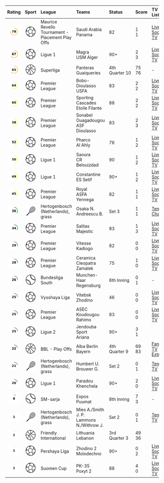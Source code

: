 | Rating                                                                                                                                 | Sport                                                                                                                | League                                           | Teams                                        | Status         | Score    | TV Listing                                                                              |
|:---------------------------------------------------------------------------------------------------------------------------------------|:---------------------------------------------------------------------------------------------------------------------|:-------------------------------------------------|:---------------------------------------------|:---------------|:---------|:----------------------------------------------------------------------------------------|
| <img src="https://raw.githubusercontent.com/BlakeDuncan25/Donut-SVG-Ratings/bac4e4a278175106499642192132b1786a9aec38/78.svg" alt="78"> | <img src="https://raw.githubusercontent.com/BlakeDuncan25/Donut-SVG-Ratings/master/soccer.png" alt="Soccer">         | Maurice Revello Tournament - Placement Play Offs | Saudi Arabia<br>Panama                       | 82             | 1<br>1   | <a href="https://www.livesoccertv.com/schedules/">Live Soccer TV</a>                    |
| <img src="https://raw.githubusercontent.com/BlakeDuncan25/Donut-SVG-Ratings/bac4e4a278175106499642192132b1786a9aec38/67.svg" alt="67"> | <img src="https://raw.githubusercontent.com/BlakeDuncan25/Donut-SVG-Ratings/master/soccer.png" alt="Soccer">         | Ligue 1                                          | Magra<br>USM Alger                           | 90+            | 2<br>3   | <a href="https://www.livesoccertv.com/schedules/">Live Soccer TV</a>                    |
| <img src="https://raw.githubusercontent.com/BlakeDuncan25/Donut-SVG-Ratings/bac4e4a278175106499642192132b1786a9aec38/65.svg" alt="65"> | <img src="https://raw.githubusercontent.com/BlakeDuncan25/Donut-SVG-Ratings/master/basketball.png" alt="Basketball"> | Superliga                                        | Panteras<br>Guaiqueries                      | 4th Quarter 10 | 75<br>76 | -                                                                                       |
| <img src="https://raw.githubusercontent.com/BlakeDuncan25/Donut-SVG-Ratings/bac4e4a278175106499642192132b1786a9aec38/64.svg" alt="64"> | <img src="https://raw.githubusercontent.com/BlakeDuncan25/Donut-SVG-Ratings/master/soccer.png" alt="Soccer">         | Premier League                                   | Bobo-Dioulasso<br>USFA                       | 83             | 2<br>2   | <a href="https://www.livesoccertv.com/schedules/">Live Soccer TV</a>                    |
| <img src="https://raw.githubusercontent.com/BlakeDuncan25/Donut-SVG-Ratings/bac4e4a278175106499642192132b1786a9aec38/60.svg" alt="60"> | <img src="https://raw.githubusercontent.com/BlakeDuncan25/Donut-SVG-Ratings/master/soccer.png" alt="Soccer">         | Premier League                                   | Sporting Cascades<br>Etoile Filante          | 88             | 2<br>2   | <a href="https://www.livesoccertv.com/schedules/">Live Soccer TV</a>                    |
| <img src="https://raw.githubusercontent.com/BlakeDuncan25/Donut-SVG-Ratings/bac4e4a278175106499642192132b1786a9aec38/58.svg" alt="58"> | <img src="https://raw.githubusercontent.com/BlakeDuncan25/Donut-SVG-Ratings/master/soccer.png" alt="Soccer">         | Premier League                                   | Sonabel Ouagadougou<br>ASF Dioulasso         | 83             | 2<br>3   | <a href="https://www.livesoccertv.com/schedules/">Live Soccer TV</a>                    |
| <img src="https://raw.githubusercontent.com/BlakeDuncan25/Donut-SVG-Ratings/bac4e4a278175106499642192132b1786a9aec38/52.svg" alt="52"> | <img src="https://raw.githubusercontent.com/BlakeDuncan25/Donut-SVG-Ratings/master/soccer.png" alt="Soccer">         | Premier League                                   | Pharco<br>Al Ahly                            | 76             | 1<br>2   | <a href="https://www.livesoccertv.com/schedules/">Live Soccer TV</a>                    |
| <img src="https://raw.githubusercontent.com/BlakeDuncan25/Donut-SVG-Ratings/bac4e4a278175106499642192132b1786a9aec38/50.svg" alt="50"> | <img src="https://raw.githubusercontent.com/BlakeDuncan25/Donut-SVG-Ratings/master/soccer.png" alt="Soccer">         | Ligue 1                                          | Saoura<br>CR Belouizdad                      | 90             | 1<br>2   | <a href="https://www.livesoccertv.com/schedules/">Live Soccer TV</a>                    |
| <img src="https://raw.githubusercontent.com/BlakeDuncan25/Donut-SVG-Ratings/bac4e4a278175106499642192132b1786a9aec38/49.svg" alt="49"> | <img src="https://raw.githubusercontent.com/BlakeDuncan25/Donut-SVG-Ratings/master/soccer.png" alt="Soccer">         | Ligue 1                                          | Constantine<br>ES Setif                      | 90+            | 1<br>2   | <a href="https://www.livesoccertv.com/schedules/">Live Soccer TV</a>                    |
| <img src="https://raw.githubusercontent.com/BlakeDuncan25/Donut-SVG-Ratings/bac4e4a278175106499642192132b1786a9aec38/45.svg" alt="45"> | <img src="https://raw.githubusercontent.com/BlakeDuncan25/Donut-SVG-Ratings/master/soccer.png" alt="Soccer">         | Premier League                                   | Royal<br>ASFA Yennega                        | 82             | 1<br>1   | <a href="https://www.livesoccertv.com/schedules/">Live Soccer TV</a>                    |
| <img src="https://raw.githubusercontent.com/BlakeDuncan25/Donut-SVG-Ratings/bac4e4a278175106499642192132b1786a9aec38/36.svg" alt="36"> | <img src="https://raw.githubusercontent.com/BlakeDuncan25/Donut-SVG-Ratings/master/tennis.png" alt="Tennis">         | Hertogenbosch (Netherlands), grass               | Osaka N.<br>Andreescu B.                     | Set 3          | 1<br>1   | <a href="https://www.tennischannel.com/en-us/page/home">Tennis Channel</a>              |
| <img src="https://raw.githubusercontent.com/BlakeDuncan25/Donut-SVG-Ratings/bac4e4a278175106499642192132b1786a9aec38/34.svg" alt="34"> | <img src="https://raw.githubusercontent.com/BlakeDuncan25/Donut-SVG-Ratings/master/soccer.png" alt="Soccer">         | Premier League                                   | Salitas<br>Majestic                          | 83             | 1<br>3   | <a href="https://www.livesoccertv.com/schedules/">Live Soccer TV</a>                    |
| <img src="https://raw.githubusercontent.com/BlakeDuncan25/Donut-SVG-Ratings/bac4e4a278175106499642192132b1786a9aec38/29.svg" alt="29"> | <img src="https://raw.githubusercontent.com/BlakeDuncan25/Donut-SVG-Ratings/master/soccer.png" alt="Soccer">         | Premier League                                   | Vitesse<br>Kadiogo                           | 82             | 0<br>0   | <a href="https://www.livesoccertv.com/schedules/">Live Soccer TV</a>                    |
| <img src="https://raw.githubusercontent.com/BlakeDuncan25/Donut-SVG-Ratings/bac4e4a278175106499642192132b1786a9aec38/28.svg" alt="28"> | <img src="https://raw.githubusercontent.com/BlakeDuncan25/Donut-SVG-Ratings/master/soccer.png" alt="Soccer">         | Premier League                                   | Ceramica Cleopatra<br>Zamalek                | 75             | 1<br>0   | <a href="https://www.livesoccertv.com/schedules/">Live Soccer TV</a>                    |
| <img src="https://raw.githubusercontent.com/BlakeDuncan25/Donut-SVG-Ratings/bac4e4a278175106499642192132b1786a9aec38/26.svg" alt="26"> | <img src="https://raw.githubusercontent.com/BlakeDuncan25/Donut-SVG-Ratings/master/baseball.png" alt="Baseball">     | Bundesliga South                                 | Munchen-Haar<br>Regensburg                   | 6th Inning     | 0<br>1   | -                                                                                       |
| <img src="https://raw.githubusercontent.com/BlakeDuncan25/Donut-SVG-Ratings/bac4e4a278175106499642192132b1786a9aec38/25.svg" alt="25"> | <img src="https://raw.githubusercontent.com/BlakeDuncan25/Donut-SVG-Ratings/master/soccer.png" alt="Soccer">         | Vysshaya Liga                                    | Vitebsk<br>Zhodino                           | 46             | 0<br>0   | <a href="https://www.livesoccertv.com/schedules/">Live Soccer TV</a>                    |
| <img src="https://raw.githubusercontent.com/BlakeDuncan25/Donut-SVG-Ratings/bac4e4a278175106499642192132b1786a9aec38/25.svg" alt="25"> | <img src="https://raw.githubusercontent.com/BlakeDuncan25/Donut-SVG-Ratings/master/soccer.png" alt="Soccer">         | Premier League                                   | ASEC Koudougou<br>Rahimo                     | 83             | 0<br>0   | <a href="https://www.livesoccertv.com/schedules/">Live Soccer TV</a>                    |
| <img src="https://raw.githubusercontent.com/BlakeDuncan25/Donut-SVG-Ratings/bac4e4a278175106499642192132b1786a9aec38/25.svg" alt="25"> | <img src="https://raw.githubusercontent.com/BlakeDuncan25/Donut-SVG-Ratings/master/soccer.png" alt="Soccer">         | Ligue 2                                          | Jendouba Sport<br>Ariana                     | 90+            | 3<br>1   | <a href="#N/A"></a>                                                                     |
| <img src="https://raw.githubusercontent.com/BlakeDuncan25/Donut-SVG-Ratings/bac4e4a278175106499642192132b1786a9aec38/22.svg" alt="22"> | <img src="https://raw.githubusercontent.com/BlakeDuncan25/Donut-SVG-Ratings/master/basketball.png" alt="Basketball"> | BBL - Play Offs                                  | Alba Berlin<br>Bayern                        | 4th Quarter 9  | 69<br>83 | <a href="https://watch.plex.tv/live-tv/channel/fanduel-tv-extra-2">FanDuel TV Extra</a> |
| <img src="https://raw.githubusercontent.com/BlakeDuncan25/Donut-SVG-Ratings/bac4e4a278175106499642192132b1786a9aec38/21.svg" alt="21"> | <img src="https://raw.githubusercontent.com/BlakeDuncan25/Donut-SVG-Ratings/master/tennis.png" alt="Tennis">         | Hertogenbosch (Netherlands), grass               | Humbert U.<br>Brouwer G.                     | Set 2          | 0<br>1   | <a href="https://www.tennistv.com/">Tennis TV</a>                                       |
| <img src="https://raw.githubusercontent.com/BlakeDuncan25/Donut-SVG-Ratings/bac4e4a278175106499642192132b1786a9aec38/20.svg" alt="20"> | <img src="https://raw.githubusercontent.com/BlakeDuncan25/Donut-SVG-Ratings/master/soccer.png" alt="Soccer">         | Ligue 1                                          | Paradou<br>Khenchela                         | 90+            | 2<br>0   | <a href="https://www.livesoccertv.com/schedules/">Live Soccer TV</a>                    |
| <img src="https://raw.githubusercontent.com/BlakeDuncan25/Donut-SVG-Ratings/bac4e4a278175106499642192132b1786a9aec38/8.svg" alt="8">   | <img src="https://raw.githubusercontent.com/BlakeDuncan25/Donut-SVG-Ratings/master/baseball.png" alt="Baseball">     | SM-sarja                                         | Expos<br>Puumat                              | 8th Inning     | 7<br>3   | -                                                                                       |
| <img src="https://raw.githubusercontent.com/BlakeDuncan25/Donut-SVG-Ratings/bac4e4a278175106499642192132b1786a9aec38/1.svg" alt="1">   | <img src="https://raw.githubusercontent.com/BlakeDuncan25/Donut-SVG-Ratings/master/tennis.png" alt="Tennis">         | Hertogenbosch (Netherlands), grass               | Mies A./Smith J. P.<br>Lammons N./Withrow J. | Set 2          | 0<br>1   | <a href="https://www.tennistv.com/">Tennis TV</a>                                       |
| <img src="https://raw.githubusercontent.com/BlakeDuncan25/Donut-SVG-Ratings/bac4e4a278175106499642192132b1786a9aec38/1.svg" alt="1">   | <img src="https://raw.githubusercontent.com/BlakeDuncan25/Donut-SVG-Ratings/master/basketball.png" alt="Basketball"> | Friendly International                           | Lithuania<br>Lebanon                         | 3rd Quarter 3  | 49<br>36 |                                                                                         |
| <img src="https://raw.githubusercontent.com/BlakeDuncan25/Donut-SVG-Ratings/bac4e4a278175106499642192132b1786a9aec38/1.svg" alt="1">   | <img src="https://raw.githubusercontent.com/BlakeDuncan25/Donut-SVG-Ratings/master/soccer.png" alt="Soccer">         | Pershaya Liga                                    | Zhodino 2<br>Molodechno                      | 90+            | 0<br>2   | <a href="https://www.livesoccertv.com/schedules/">Live Soccer TV</a>                    |
| <img src="https://raw.githubusercontent.com/BlakeDuncan25/Donut-SVG-Ratings/bac4e4a278175106499642192132b1786a9aec38/1.svg" alt="1">   | <img src="https://raw.githubusercontent.com/BlakeDuncan25/Donut-SVG-Ratings/master/soccer.png" alt="Soccer">         | Suomen Cup                                       | PK-35<br>Poxyt 2                             | 88             | 4<br>0   | <a href="https://www.livesoccertv.com/schedules/">Live Soccer TV</a>                    |